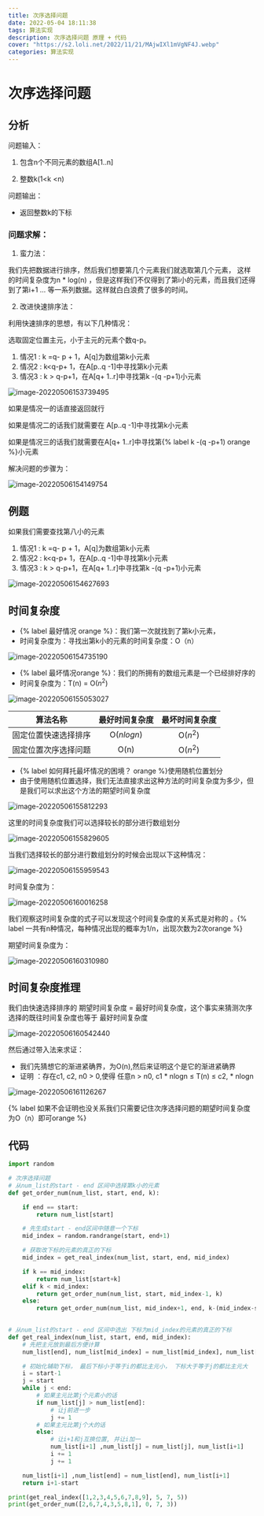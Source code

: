 ```yaml
---
title: 次序选择问题
date: 2022-05-04 18:11:38
tags: 算法实现
description: 次序选择问题 原理 + 代码
cover: "https://s2.loli.net/2022/11/21/MAjwIXl1mVgNF4J.webp"
categories: 算法实现
---
```

# 次序选择问题

## 分析

问题输入：

1. 包含n个不同元素的数组A[1..n]

2. 整数k(1<k <n)

问题输出：

- 返回整数k的下标



### 问题求解：

1. 蛮力法：

我们先把数据进行排序，然后我们想要第几个元素我们就选取第几个元素， 这样的时间复杂度为n * log(n) ，但是这样我们不仅得到了第i小的元素，而且我们还得到了第i+1 ... 等一系列数据。这样就白白浪费了很多的时间。

2. 改进快速排序法：

利用快速排序的思想，有以下几种情况：

选取固定位置主元，小于主元的元素个数q-p。

1. 情况1 : k =q- p + 1，A[q]为数组第k小元素
2. 情况2 : k<q-p+ 1，在A[p..q -1]中寻找第k小元素
3. 情况3 : k > q-p+1，在A[q+ 1..r]中寻找第k -(q -p+1)小元素

![image-20220506153739495](https://s2.loli.net/2022/11/04/HJqodfIv6bieFCj.png)

如果是情况一的话直接返回就行

如果是情况二的话我们就需要在 A[p..q -1]中寻找第k小元素

如果是情况三的话我们就需要在A[q+ 1..r]中寻找第{% label k -(q -p+1) orange %}小元素

解决问题的步骤为：

![image-20220506154149754](https://s2.loli.net/2022/11/04/yf8WRcQ5VilmgTw.png)

## 例题

如果我们需要查找第八小的元素

1. 情况1 : k =q- p + 1，A[q]为数组第k小元素
2. 情况2 : k<q-p+ 1，在A[p..q -1]中寻找第k小元素
3. 情况3 : k > q-p+1，在A[q+ 1..r]中寻找第k -(q -p+1)小元素

![image-20220506154627693](https://s2.loli.net/2022/11/04/GLRjxvlOgIVe9kX.png)

## 时间复杂度

- {% label 最好情况 orange %}：我们第一次就找到了第k小元素，
- 时间复杂度为：寻找出第k小的元素的时间复杂度：O（n）

![image-20220506154735190](https://s2.loli.net/2022/11/04/xatWj7C1hz9IAO4.png)



- {% label 最坏情况orange %}：我们的所拥有的数组元素是一个已经排好序的
- 时间复杂度为：T(n) = O($n^2$)

![image-20220506155053027](https://s2.loli.net/2022/11/04/VB3pISj4qDhyL8f.png)



|       算法名称       | 最好时间复杂度 | 最坏时间复杂度 |
| :------------------: | :------------: | :------------: |
| 固定位置快速选择排序 |   O($nlogn$)   |    O($n^2$)    |
| 固定位置次序选择问题 |      O(n)      |    O($n^2$)    |



- {% label 如何拜托最坏情况的困境？ orange %}使用随机位置划分
- 由于使用随机位置选择，我们无法直接求出这种方法的时间复杂度为多少，但是我们可以求出这个方法的期望时间复杂度

![image-20220506155812293](https://s2.loli.net/2022/11/04/SXgdfqhEJsOPBY7.png)

这里的时间复杂度我们可以选择较长的部分进行数组划分

![image-20220506155829605](https://s2.loli.net/2022/11/04/yTU1fYiS7NIQFvZ.png)

当我们选择较长的部分进行数组划分的时候会出现以下这种情况：

![image-20220506155959543](https://s2.loli.net/2022/11/04/HzmfA3rlahnF9S6.png)

时间复杂度为：

![image-20220506160016258](https://s2.loli.net/2022/11/04/1WH26NtRaUq8AdI.png)

我们观察这时间复杂度的式子可以发现这个时间复杂度的关系式是对称的 。{% label 一共有n种情况，每种情况出现的概率为1/n，出现次数为2次orange %}

期望时间复杂度为：

![image-20220506160310980](https://s2.loli.net/2022/11/04/mCANHn82sr6hBOd.png)



## 时间复杂度推理

我们由快速选择排序的  期望时间复杂度 =  最好时间复杂度，这个事实来猜测次序选择的既往时间复杂度也等于 最好时间复杂度

![image-20220506160542440](https://s2.loli.net/2022/11/04/ljhxyYNPMO93a4T.png)

然后通过带入法来求证：

- 我们先猜想它的渐进紧确界，为O(n),然后来证明这个是它的渐进紧确界
- 证明 ：存在c1, c2, n0 > 0,使得 任意n > n0, c1 * nlogn ≤ T(n) ≤ c2, * nlogn

![image-20220506161126267](https://s2.loli.net/2022/11/04/uKYIQHwU1FE5gkW.png)

{% label 如果不会证明也没关系我们只需要记住次序选择问题的期望时间复杂度为O（n）即可orange %}



## 代码

```python
import random

# 次序选择问题
# 从num_list的start - end 区间中选择第k小的元素
def get_order_num(num_list, start, end, k):

    if end == start:
        return num_list[start]

    # 先生成start - end区间中随意一个下标
    mid_index = random.randrange(start, end+1)

    # 获取改下标的元素的真正的下标
    mid_index = get_real_index(num_list, start, end, mid_index)

    if k == mid_index:
        return num_list[start+k]
    elif k < mid_index:
        return get_order_num(num_list, start, mid_index-1, k)
    else:
        return get_order_num(num_list, mid_index+1, end, k-(mid_index-start+1))
    

# 从num_list的start - end 区间中选出 下标为mid_index的元素的真正的下标
def get_real_index(num_list, start, end, mid_index):
    # 先把主元放到最后方便计算
    num_list[end], num_list[mid_index] = num_list[mid_index], num_list[end]

    # 初始化辅助下标， 最后下标小于等于i的都比主元小， 下标大于等于j的都比主元大
    i = start-1
    j = start
    while j < end:
        # 如果主元比第j个元素小的话
        if num_list[j] > num_list[end]:
            # 让j前进一步
            j += 1
        # 如果主元比第j个大的话
        else:
            # 让i+1和j互换位置, 并让i加一
            num_list[i+1] ,num_list[j] = num_list[j], num_list[i+1]
            i += 1
            j += 1

    num_list[i+1] ,num_list[end] = num_list[end], num_list[i+1]
    return i+1-start

print(get_real_index([1,2,3,4,5,6,7,8,9], 5, 7, 5))
print(get_order_num([2,6,7,4,3,5,8,1], 0, 7, 3))
```

